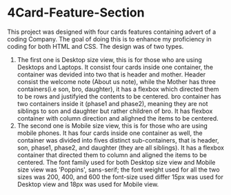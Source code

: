 # 4Card-Feature-Section

This project was designed with four cards features containing advert of a coding Company.
The goal of doing this is to enhance my proficiency in coding for both HTML and CSS. 
The design was of two types. 
1. The first one is Desktop size view, this is for those who are using Desktops and Laptops. It consist four cards inside one container, the container was devided into two that is header and mother. Header consist the welcome note (About us note), while the Mother has three containers(i.e son, bro, daughter), it has a flexbox which directed them to be rows and justifyied the contents to be centered. bro container has two containers inside it (phase1 and phase2), meaning they are not siblings to son and daughter but rather  children of bro. It has flexbox container with column direction and alighned the items to be centered.
2. The second one is Mobile size view, this is for those who are using mobile phones. It has four cards inside one container  as well, the container was divided into fives distinct sub-containers, that is header, son, phase1, phase2, and daughter (they are all siblings). It has a flexbox container that directed them to column and aligned the items to be centered.
The font family used for both Desktop size view and Mobile size view was 'Poppins', sans-serif;
the font weight used for all the two sizes was 200, 400, and 600
the font-size used differ 15px was used for Desktop view and 18px was used for Mobile view.
